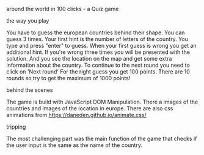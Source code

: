 around the world in 100 clicks - a Quiz game

the way you play

You have to guess the european countries behind their shape. You can guess 3 times.
Your first hint is the number of letters of the country.
You type and press "enter" to guess.
When your first guess is wrong you get an additional hint.
If you're wrong three times you will be presented with the solution.
And you see the location on the map and get some extra information about the country.
To continue to the next round you need to click on 'Next round'
For the right guess you get 100 points.
There are 10 rounds so try to get the maximum of 1000 points!

behind the scenes

The game is build with JavaScript DOM Manipulation. There a images of the countries and images of the location in europe.
There are also css animations from https://daneden.github.io/animate.css/

tripping

The most challenging part was the main function of the game that checks if the user input is the same as the name of the country.
